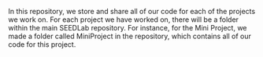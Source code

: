 In this repository, we store and share all of our code for each of the projects we work on. For each project we have worked on, there will be a folder within the 
main SEEDLab repository. For instance, for the Mini Project, we made a folder called MiniProject in the repository, which contains all of our code for this project.
